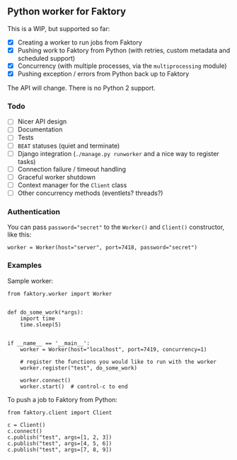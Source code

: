 ## Python worker for Faktory

This is a WIP, but supported so far:

- [x] Creating a worker to run jobs from Faktory
- [x] Pushing work to Faktory from Python (with retries, custom metadata and scheduled support)
- [x] Concurrency (with multiple processes, via the `multiprocessing` module)
- [x] Pushing exception / errors from Python back up to Faktory

The API will change. There is no Python 2 support.

### Todo

- [ ] Nicer API design
- [ ] Documentation
- [ ] Tests
- [ ] `BEAT` statuses (quiet and terminate)
- [ ] Django integration (`./manage.py runworker` and a nice way to register tasks)
- [ ] Connection failure / timeout handling
- [ ] Graceful worker shutdown
- [ ] Context manager for the `Client` class
- [ ] Other concurrency methods (eventlets? threads?)

### Authentication

You can pass `password="secret"` to the `Worker()` and `Client()` constructor, like this:

```
worker = Worker(host="server", port=7418, password="secret")
```

### Examples

Sample worker:
```
from faktory.worker import Worker


def do_some_work(*args):
    import time
    time.sleep(5)


if __name__ == '__main__':
    worker = Worker(host="localhost", port=7419, concurrency=1)

    # register the functions you would like to run with the worker
    worker.register("test", do_some_work)
    
    worker.connect()
    worker.start()  # control-c to end

```

To push a job to Faktory from Python:

```
from faktory.client import Client

c = Client()
c.connect()
c.publish("test", args=[1, 2, 3])
c.publish("test", args=[4, 5, 6])
c.publish("test", args=[7, 8, 9])
```
